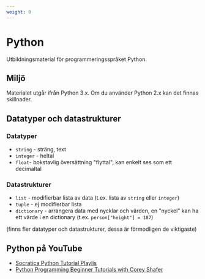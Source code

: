 ```yaml
---
weight: 0
---
```


# Python

Utbildningsmaterial för programmeringsspråket Python.

## Miljö

Materialet utgår ifrån Python 3.x. Om du använder Python 2.x kan det finnas skillnader.

## Datatyper och datastrukturer

### Datatyper

* `string` - sträng, text
* `integer` - heltal
* `float`- bokstavlig översättning "flyttal", kan enkelt ses som ett decimaltal

### Datastrukturer

* `list` - modifierbar lista av data (t.ex. lista av `string` eller `integer`)
* `tuple` - ej modifierbar lista
* `dictionary` - arrangera data med nycklar och värden, en "nyckel" kan ha ett värde i en dictionary (t.ex. `person["height"] = 187`)

(finns fler datatyper och datastrukturer, dessa är förmodligen de viktigaste)

## Python på YouTube

* [Socratica Python Tutorial Playlis](https://www.youtube.com/playlist?list=PLi01XoE8jYohWFPpC17Z-wWhPOSuh8Er-)
* [Python Programming Beginner Tutorials with Corey Shafer](https://www.youtube.com/playlist?list=PL-osiE80TeTskrapNbzXhwoFUiLCjGgY7)
